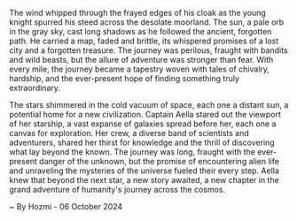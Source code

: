 
The wind whipped through the frayed edges of his cloak as the young knight spurred his steed across the desolate moorland. The sun, a pale orb in the gray sky, cast long shadows as he followed the ancient, forgotten path. He carried a map, faded and brittle, its whispered promises of a lost city and a forgotten treasure. The journey was perilous, fraught with bandits and wild beasts, but the allure of adventure was stronger than fear. With every mile, the journey became a tapestry woven with tales of chivalry, hardship, and the ever-present hope of finding something truly extraordinary. 

The stars shimmered in the cold vacuum of space, each one a distant sun, a potential home for a new civilization. Captain Aella stared out the viewport of her starship, a vast expanse of galaxies spread before her, each one a canvas for exploration. Her crew, a diverse band of scientists and adventurers, shared her thirst for knowledge and the thrill of discovering what lay beyond the known.  The journey was long, fraught with the ever-present danger of the unknown, but the promise of encountering alien life and unraveling the mysteries of the universe fueled their every step.  Aella knew that beyond the next star, a new story awaited, a new chapter in the grand adventure of humanity's journey across the cosmos. 

~ By Hozmi - 06 October 2024
